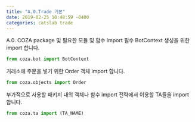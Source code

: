 ```yaml
---
title: "A.0.Trade 기본"
date: 2019-02-25 10:48:59 -0400
categories: catslab trade
---
```


A.0. COZA package 및 필요한 모듈 및 함수 import
필수 
BotContext 생성을 위한 import 합니다.
```python
from coza.bot import BotContext
```

거래소에 주문을 넣기 위한 Order 객체 import 합니다.
```python
from coza.objects import Order
```

부가적으로 사용할 패키지 내의 객체나 함수 import
전략에서 이용할 TA들을 import 합니다.
```python
from coza.ta import (TA_NAME)
```
